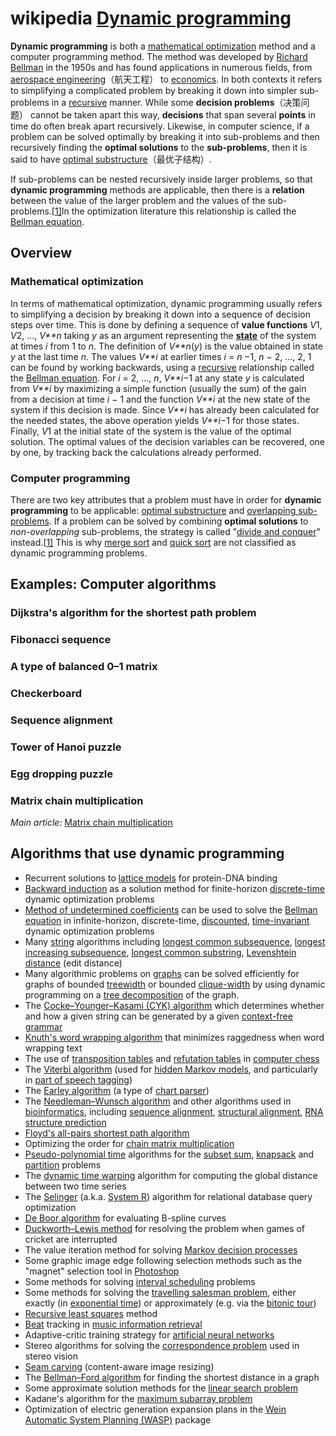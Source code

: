 # wikipedia [Dynamic programming](https://en.wikipedia.org/wiki/Dynamic_programming) 

**Dynamic programming** is both a [mathematical optimization](https://en.wikipedia.org/wiki/Mathematical_optimization) method and a computer programming method. The method was developed by [Richard Bellman](https://en.wikipedia.org/wiki/Richard_Bellman) in the 1950s and has found applications in numerous fields, from [aerospace engineering](https://en.wikipedia.org/wiki/Aerospace_engineering)（航天工程） to [economics](https://en.wikipedia.org/wiki/Economics). In both contexts it refers to simplifying a complicated problem by breaking it down into simpler sub-problems in a [recursive](https://en.wikipedia.org/wiki/Recursion) manner. While some **decision problems**（决策问题） cannot be taken apart this way, **decisions** that span several **points** in time do often break apart recursively. Likewise, in computer science, if a problem can be solved optimally by breaking it into sub-problems and then recursively finding the **optimal solutions** to the **sub-problems**, then it is said to have [optimal substructure](https://en.wikipedia.org/wiki/Optimal_substructure)（最优子结构）.

If sub-problems can be nested recursively inside larger problems, so that **dynamic programming** methods are applicable, then there is a **relation** between the value of the larger problem and the values of the sub-problems.[[1\]](https://en.wikipedia.org/wiki/Dynamic_programming#cite_note-:0-1)In the optimization literature this relationship is called the [Bellman equation](https://en.wikipedia.org/wiki/Bellman_equation).

## Overview

### Mathematical optimization

In terms of mathematical optimization, dynamic programming usually refers to simplifying a decision by breaking it down into a sequence of decision steps over time. This is done by defining a sequence of **value functions** *V*1, *V*2, ..., *V**n* taking *y* as an argument representing the **[state](https://en.wikipedia.org/wiki/State_variable)** of the system at times *i* from 1 to *n*. The definition of *V**n*(*y*) is the value obtained in state *y* at the last time *n*. The values *V**i* at earlier times *i* = *n* −1, *n* − 2, ..., 2, 1 can be found by working backwards, using a [recursive](https://en.wikipedia.org/wiki/Recursion) relationship called the [Bellman equation](https://en.wikipedia.org/wiki/Bellman_equation). For *i* = 2, ..., *n*, *V**i*−1 at any state *y* is calculated from *V**i* by maximizing a simple function (usually the sum) of the gain from a decision at time *i* − 1 and the function *V**i* at the new state of the system if this decision is made. Since *V**i* has already been calculated for the needed states, the above operation yields *V**i*−1 for those states. Finally, *V*1 at the initial state of the system is the value of the optimal solution. The optimal values of the decision variables can be recovered, one by one, by tracking back the calculations already performed. 

### Computer programming

There are two key attributes that a problem must have in order for **dynamic programming** to be applicable: [optimal substructure](https://en.wikipedia.org/wiki/Optimal_substructure) and [overlapping sub-problems](https://en.wikipedia.org/wiki/Overlapping_subproblem). If a problem can be solved by combining **optimal solutions** to *non-overlapping* sub-problems, the strategy is called "[divide and conquer](https://en.wikipedia.org/wiki/Divide_and_conquer_algorithm)" instead.[[1\]](https://en.wikipedia.org/wiki/Dynamic_programming#cite_note-:0-1) This is why [merge sort](https://en.wikipedia.org/wiki/Mergesort) and [quick sort](https://en.wikipedia.org/wiki/Quicksort) are not classified as dynamic programming problems.

## Examples: Computer algorithms

### Dijkstra's algorithm for the shortest path problem

### Fibonacci sequence

### A type of balanced 0–1 matrix

### Checkerboard

### Sequence alignment

### Tower of Hanoi puzzle

### Egg dropping puzzle

### Matrix chain multiplication

 *Main article:* [Matrix chain multiplication](https://en.wikipedia.org/wiki/Matrix_chain_multiplication) 



## Algorithms that use dynamic programming

- Recurrent solutions to [lattice models](https://en.wikipedia.org/wiki/Lattice_models) for protein-DNA binding
- [Backward induction](https://en.wikipedia.org/wiki/Backward_induction) as a solution method for finite-horizon [discrete-time](https://en.wikipedia.org/wiki/Discrete-time) dynamic optimization problems
- [Method of undetermined coefficients](https://en.wikipedia.org/wiki/Method_of_undetermined_coefficients) can be used to solve the [Bellman equation](https://en.wikipedia.org/wiki/Bellman_equation) in infinite-horizon, discrete-time, [discounted](https://en.wikipedia.org/wiki/Discounting), [time-invariant](https://en.wikipedia.org/wiki/Time-invariant_system) dynamic optimization problems
- Many [string](https://en.wikipedia.org/wiki/String_(computer_science)) algorithms including [longest common subsequence](https://en.wikipedia.org/wiki/Longest_common_subsequence_problem), [longest increasing subsequence](https://en.wikipedia.org/wiki/Longest_increasing_subsequence_problem), [longest common substring](https://en.wikipedia.org/wiki/Longest_common_substring_problem), [Levenshtein distance](https://en.wikipedia.org/wiki/Levenshtein_distance) (edit distance)
- Many algorithmic problems on [graphs](https://en.wikipedia.org/wiki/Undirected_graph) can be solved efficiently for graphs of bounded [treewidth](https://en.wikipedia.org/wiki/Treewidth) or bounded [clique-width](https://en.wikipedia.org/wiki/Clique-width) by using dynamic programming on a [tree decomposition](https://en.wikipedia.org/wiki/Tree_decomposition) of the graph.
- The [Cocke–Younger–Kasami (CYK) algorithm](https://en.wikipedia.org/wiki/CYK_algorithm) which determines whether and how a given string can be generated by a given [context-free grammar](https://en.wikipedia.org/wiki/Context-free_grammar)
- [Knuth's word wrapping algorithm](https://en.wikipedia.org/wiki/Word_wrap) that minimizes raggedness when word wrapping text
- The use of [transposition tables](https://en.wikipedia.org/wiki/Transposition_table) and [refutation tables](https://en.wikipedia.org/wiki/Refutation_table) in [computer chess](https://en.wikipedia.org/wiki/Computer_chess)
- The [Viterbi algorithm](https://en.wikipedia.org/wiki/Viterbi_algorithm) (used for [hidden Markov models](https://en.wikipedia.org/wiki/Hidden_Markov_model), and particularly in [part of speech tagging](https://en.wikipedia.org/wiki/Part_of_speech_tagging))
- The [Earley algorithm](https://en.wikipedia.org/wiki/Earley_algorithm) (a type of [chart parser](https://en.wikipedia.org/wiki/Chart_parser))
- The [Needleman–Wunsch algorithm](https://en.wikipedia.org/wiki/Needleman–Wunsch_algorithm) and other algorithms used in [bioinformatics](https://en.wikipedia.org/wiki/Bioinformatics), including [sequence alignment](https://en.wikipedia.org/wiki/Sequence_alignment), [structural alignment](https://en.wikipedia.org/wiki/Structural_alignment), [RNA structure prediction](https://en.wikipedia.org/wiki/RNA_structure)
- [Floyd's all-pairs shortest path algorithm](https://en.wikipedia.org/wiki/Floyd–Warshall_algorithm)
- Optimizing the order for [chain matrix multiplication](https://en.wikipedia.org/wiki/Chain_matrix_multiplication)
- [Pseudo-polynomial time](https://en.wikipedia.org/wiki/Pseudo-polynomial_time) algorithms for the [subset sum](https://en.wikipedia.org/wiki/Subset_sum_problem), [knapsack](https://en.wikipedia.org/wiki/Knapsack_problem) and [partition](https://en.wikipedia.org/wiki/Partition_problem) problems
- The [dynamic time warping](https://en.wikipedia.org/wiki/Dynamic_time_warping) algorithm for computing the global distance between two time series
- The [Selinger](https://en.wikipedia.org/wiki/Patricia_Selinger) (a.k.a. [System R](https://en.wikipedia.org/wiki/IBM_System_R)) algorithm for relational database query optimization
- [De Boor algorithm](https://en.wikipedia.org/wiki/De_Boor_algorithm) for evaluating B-spline curves
- [Duckworth–Lewis method](https://en.wikipedia.org/wiki/Duckworth–Lewis_method) for resolving the problem when games of cricket are interrupted
- The value iteration method for solving [Markov decision processes](https://en.wikipedia.org/wiki/Markov_decision_process)
- Some graphic image edge following selection methods such as the "magnet" selection tool in [Photoshop](https://en.wikipedia.org/wiki/Photoshop)
- Some methods for solving [interval scheduling](https://en.wikipedia.org/wiki/Interval_scheduling) problems
- Some methods for solving the [travelling salesman problem](https://en.wikipedia.org/wiki/Travelling_salesman_problem), either exactly (in [exponential time](https://en.wikipedia.org/wiki/Exponential_time)) or approximately (e.g. via the [bitonic tour](https://en.wikipedia.org/wiki/Bitonic_tour))
- [Recursive least squares](https://en.wikipedia.org/wiki/Recursive_least_squares) method
- [Beat](https://en.wikipedia.org/wiki/Beat_(music)) tracking in [music information retrieval](https://en.wikipedia.org/wiki/Music_information_retrieval)
- Adaptive-critic training strategy for [artificial neural networks](https://en.wikipedia.org/wiki/Artificial_neural_networks)
- Stereo algorithms for solving the [correspondence problem](https://en.wikipedia.org/wiki/Correspondence_problem) used in stereo vision
- [Seam carving](https://en.wikipedia.org/wiki/Seam_carving) (content-aware image resizing)
- The [Bellman–Ford algorithm](https://en.wikipedia.org/wiki/Bellman–Ford_algorithm) for finding the shortest distance in a graph
- Some approximate solution methods for the [linear search problem](https://en.wikipedia.org/wiki/Linear_search_problem)
- Kadane's algorithm for the [maximum subarray problem](https://en.wikipedia.org/wiki/Maximum_subarray_problem)
- Optimization of electric generation expansion plans in the [Wein Automatic System Planning (WASP)](https://www-pub.iaea.org/MTCD/publications/PDF/CMS-16.pdf) package

